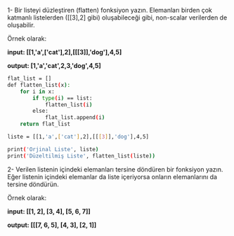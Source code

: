 1- Bir listeyi düzleştiren (flatten) fonksiyon yazın. Elemanları birden çok katmanlı listelerden ([[3],2] gibi) oluşabileceği gibi, non-scalar verilerden de oluşabilir.

Örnek olarak:

**input: [[1,'a',['cat'],2],[[[3]],'dog'],4,5]**

**output: [1,'a','cat',2,3,'dog',4,5]**


```sh
flat_list = []
def flatten_list(x):
    for i in x:
        if type(i) == list:
            flatten_list(i)
        else:
            flat_list.append(i)
    return flat_list

liste = [[1,'a',['cat'],2],[[[3]],'dog'],4,5]

print('Orjinal Liste', liste)
print('Düzeltilmiş Liste', flatten_list(liste))
```

2- Verilen listenin içindeki elemanları tersine döndüren bir fonksiyon yazın. Eğer listenin içindeki elemanlar da liste içeriyorsa onların elemanlarını da tersine döndürün.

Örnek olarak:

**input: [[1, 2], [3, 4], [5, 6, 7]]**

**output: [[[7, 6, 5], [4, 3], [2, 1]]**
